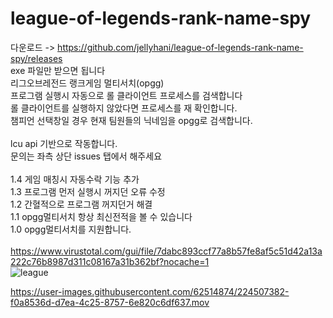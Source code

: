 # league-of-legends-rank-name-spy
다운로드 -> https://github.com/jellyhani/league-of-legends-rank-name-spy/releases <br>
exe 파일만 받으면 됩니다 <br>
리그오브레전드 랭크게임 멀티서치(opgg)<br>
프로그램 실행시 자동으로 롤 클라이언트 프로세스를 검색합니다<br>
롤 클라이언트를 실행하지 않았다면 프로세스를 재 확인합니다.<br>
챔피언 선택창일 경우 현재 팀원들의 닉네임을 opgg로 검색합니다.<br><br>
lcu api 기반으로 작동합니다.<br>
문의는 좌측 상단 issues 탭에서 해주세요<br>
<br>
1.4 게임 매칭시 자동수락 기능 추가 <br>
1.3 프로그램 먼저 실행시 꺼지던 오류 수정<br>
1.2 간혈적으로 프로그램 꺼지던거 해결<br>
1.1 opgg멀티서치 항상 최신전적을 볼 수 있습니다<br>
1.0 opgg멀티서치를 지원합니다.<br>
<br>
https://www.virustotal.com/gui/file/7dabc893ccf77a8b57fe8af5c51d42a13a222c76b8987d311c08167a31b362bf?nocache=1<br>
![league](https://user-images.githubusercontent.com/62514874/224506726-24066b6d-ea3c-4bc2-9c33-df4e8f32130e.PNG)<br>


https://user-images.githubusercontent.com/62514874/224507382-f0a8536d-d7ea-4c25-8757-6e820c6df637.mov




